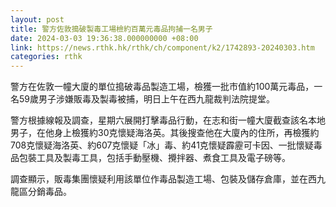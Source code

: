 ```yaml
---
layout: post
title: 警方佐敦搗破製毒工場檢約百萬元毒品拘捕一名男子
date: 2024-03-03 19:36:38.000000000 +08:00
link: https://news.rthk.hk/rthk/ch/component/k2/1742893-20240303.htm
categories: rthk
---
```


警方在佐敦一幢大廈的單位搗破毒品製造工場，檢獲一批市值約100萬元毒品，一名59歲男子涉嫌販毒及製毒被捕，明日上午在西九龍裁判法院提堂。

警方根據線報及調查，星期六展開打擊毒品行動，在志和街一幢大廈截查該名本地男子，在他身上檢獲約30克懷疑海洛英。其後搜查他在大廈內的住所，再檢獲約708克懷疑海洛英、約607克懷疑「冰」毒、約41克懷疑霹靂可卡因、一批懷疑毒品包裝工具及製毒工具，包括手動壓機、攪拌器、煮食工具及電子磅等。
 
調查顯示，販毒集團懷疑利用該單位作毒品製造工場、包裝及儲存倉庫，並在西九龍區分銷毒品。
